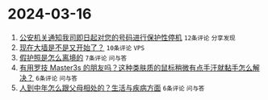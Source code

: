 # 2024-03-16

1. [公安机关通知我司即日起对您的号码进行保护性停机](https://www.v2ex.com/t/1024174) `12条评论` `分享发现`
1. [现在大墙是不是又开始了？](https://www.v2ex.com/t/1024160) `10条评论` `VPS`
1. [假护照是怎么离境的](https://www.v2ex.com/t/1024169) `7条评论` `问与答`
1. [有用罗技 Master3s 的朋友吗？这种类肤质的鼠标稍微有点手汗就黏手怎么解决？](https://www.v2ex.com/t/1024168) `6条评论` `问与答`
1. [人到中年怎么跟父母相处的？生活与疾病方面](https://www.v2ex.com/t/1024161) `6条评论` `问与答`
